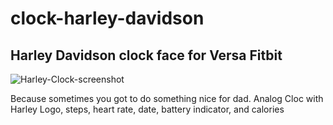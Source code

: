 # clock-harley-davidson
Harley Davidson clock face for Versa Fitbit
---
![Harley-Clock-screenshot](https://user-images.githubusercontent.com/73619806/204037356-966f19b9-637f-447c-a02f-7cb20253cde3.png)

Because sometimes you got to do something nice for dad.
Analog Cloc with Harley Logo, steps, heart rate, date, battery indicator, and calories
